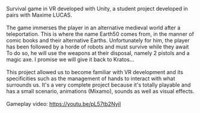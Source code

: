Survival game in VR developed with Unity, a student project developed in pairs with Maxime LUCAS. 
<br>
<br>
The game immerses the player in an alternative medieval world after a teleportation. This is where the name Earth50 comes from, in the manner of comic books and their alternative Earths. Unfortunately for him, the player has been followed by a horde of robots and must survive while they await To do so, he will use the weapons at their disposal, namely 2 pistols and a magic axe. I promise we will give it back to Kratos... 
<br>
<br>
This project allowed us to become familiar with VR development and its specificities such as the management of hands to interact with what surrounds us. It's a very complete project because it's totally playable and has a small scenario, animations (Mixamo), sounds as well as visual effects. 
<br>
<br>
Gameplay video: <ins style="color:DodgerBlue;">https://youtu.be/pL57tb2NyjI</ins>